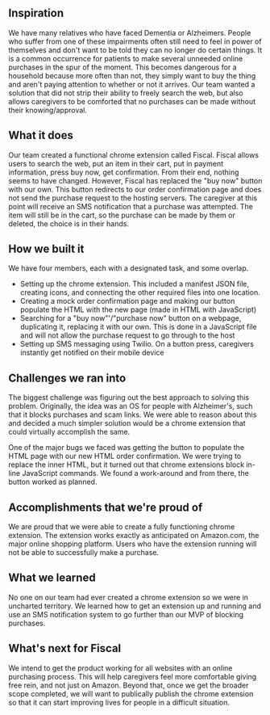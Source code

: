## Inspiration
We have many relatives who have faced Dementia or Alzheimers. People who suffer from one of these impairments often still need to feel in power of themselves and don't want to be told they can no longer do certain things. It is a common occurrence for patients to make several unneeded online purchases in the spur of the moment. This becomes dangerous for a household because more often than not, they simply want to buy the thing and aren't paying attention to whether or not it arrives. Our team wanted a solution that did not strip their ability to freely search the web, but also allows caregivers to be comforted that no purchases can be made without their knowing/approval.

## What it does
Our team created a functional chrome extension called Fiscal. Fiscal allows users to search the web, put an item in their cart, put in payment information, press buy now, get confirmation. From their end, nothing seems to have changed. However, Fiscal has replaced the "buy now" button with our own. This button redirects to our order confirmation page and does not send the purchase request to the hosting servers. The caregiver at this point will receive an SMS notification that a purchase was attempted. The item will still be in the cart, so the purchase can be made by them or deleted, the choice is in their hands. 

## How we built it
We have four members, each with a designated task, and some overlap.
- Setting up the chrome extension. This included a manifest JSON file, creating icons, and connecting the other required files into one location. 
- Creating a mock order confirmation page and making our button populate the HTML with the new page (made in HTML with JavaScript)
- Searching for a "buy now"'/"purchase now" button on a webpage, duplicating it, replacing it with our own. This is done in a JavaScript file and will not allow the purchase request to go through to the host
- Setting up SMS messaging using Twilio. On a button press, caregivers instantly get notified on their mobile device

## Challenges we ran into
The biggest challenge was figuring out the best approach to solving this problem. Originally, the idea was an OS for people with Alzheimer's, such that it blocks purchases and scam links. We were able to reason about this and decided a much simpler solution would be a chrome extension that could virtually accomplish the same.

One of the major bugs we faced was getting the button to populate the HTML page with our new HTML order confirmation. We were trying to replace the inner HTML, but it turned out that chrome extensions block in-line JavaScript commands. We found a work-around and from there, the button worked as planned. 

## Accomplishments that we're proud of
We are proud that we were able to create a fully functioning chrome extension. The extension works exactly as anticipated on Amazon.com, the major online shopping platform. Users who have the extension running will not be able to successfully make a purchase.

## What we learned
No one on our team had ever created a chrome extension so we were in uncharted territory. We learned how to get an extension up and running and use an SMS notification system to go further than our MVP of blocking purchases.

## What's next for Fiscal
We intend to get the product working for all websites with an online purchasing process. This will help caregivers feel more comfortable giving free rein, and not just on Amazon. Beyond that, once we get the broader scope completed, we will want to publically publish the chrome extension so that it can start improving lives for people in a difficult situation.
